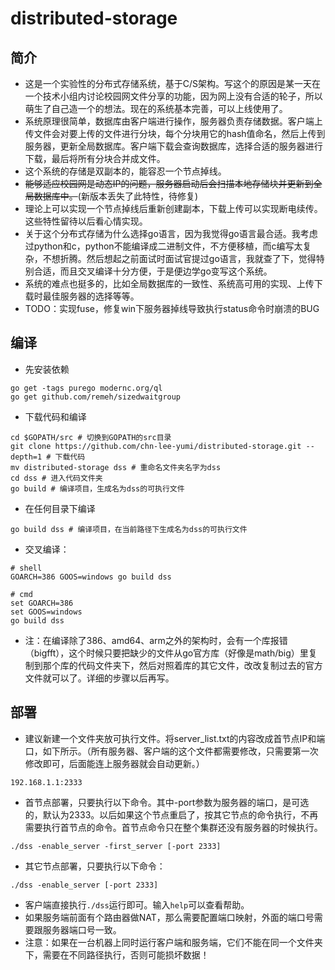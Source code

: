 # distributed-storage

## 简介

- 这是一个实验性的分布式存储系统，基于C/S架构。写这个的原因是某一天在一个技术小组内讨论校园网文件分享的功能，因为网上没有合适的轮子，所以萌生了自己造一个的想法。现在的系统基本完善，可以上线使用了。
- 系统原理很简单，数据库由客户端进行操作，服务器负责存储数据。客户端上传文件会对要上传的文件进行分块，每个分块用它的hash值命名，然后上传到服务器，更新全局数据库。客户端下载会查询数据库，选择合适的服务器进行下载，最后将所有分块合并成文件。
- 这个系统的存储是双副本的，能容忍一个节点掉线。
- ~~能够适应校园网是动态IP的问题，服务器启动后会扫描本地存储块并更新到全局数据库中。~~(新版本丢失了此特性，待修复)
- 理论上可以实现一个节点掉线后重新创建副本，下载上传可以实现断电续传。这些特性留待以后看心情实现。
- 关于这个分布式存储为什么选择go语言，因为我觉得go语言最合适。我考虑过python和c，python不能编译成二进制文件，不方便移植，而c编写太复杂，不想折腾。然后想起之前面试时面试官提过go语言，我就查了下，觉得特别合适，而且交叉编译十分方便，于是便边学go变写这个系统。
- 系统的难点也挺多的，比如全局数据库的一致性、系统高可用的实现、上传下载时最佳服务器的选择等等。
- TODO：实现fuse，修复win下服务器掉线导致执行status命令时崩溃的BUG

## 编译

- 先安装依赖
```shell
go get -tags purego modernc.org/ql
go get github.com/remeh/sizedwaitgroup
```

- 下载代码和编译
```shell
cd $GOPATH/src # 切换到GOPATH的src目录
git clone https://github.com/chn-lee-yumi/distributed-storage.git --depth=1 # 下载代码
mv distributed-storage dss # 重命名文件夹名字为dss
cd dss # 进入代码文件夹
go build # 编译项目，生成名为dss的可执行文件
```

- 在任何目录下编译
```shell
go build dss # 编译项目，在当前路径下生成名为dss的可执行文件
```

- 交叉编译：
```shell
# shell
GOARCH=386 GOOS=windows go build dss
```
```shell
# cmd
set GOARCH=386
set GOOS=windows
go build dss
```
- 注：在编译除了386、amd64、arm之外的架构时，会有一个库报错（bigfft），这个时候只要把缺少的文件从go官方库（好像是math/big）里复制到那个库的代码文件夹下，然后对照着库的其它文件，改改复制过去的官方文件就可以了。详细的步骤以后再写。

## 部署

- 建议新建一个文件夹放可执行文件。将server_list.txt的内容改成首节点IP和端口，如下所示。（所有服务器、客户端的这个文件都需要修改，只需要第一次修改即可，后面能连上服务器就会自动更新。）
```text
192.168.1.1:2333
```
- 首节点部署，只要执行以下命令。其中-port参数为服务器的端口，是可选的，默认为2333。以后如果这个节点重启了，按其它节点的命令执行，不再需要执行首节点的命令。首节点命令只在整个集群还没有服务器的时候执行。
```shell
./dss -enable_server -first_server [-port 2333]
```
- 其它节点部署，只要执行以下命令：
```shell
./dss -enable_server [-port 2333]
```
- 客户端直接执行`./dss`运行即可。输入`help`可以查看帮助。
- 如果服务端前面有个路由器做NAT，那么需要配置端口映射，外面的端口号需要跟服务器端口号一致。
- 注意：如果在一台机器上同时运行客户端和服务端，它们不能在同一个文件夹下，需要在不同路径执行，否则可能损坏数据！
